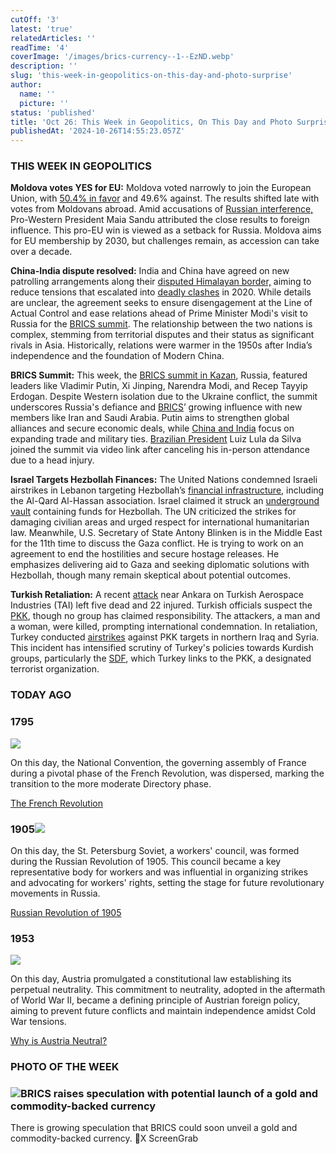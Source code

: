 ```yaml
---
cutOff: '3'
latest: 'true'
relatedArticles: ''
readTime: '4'
coverImage: '/images/brics-currency--1--EzND.webp'
description: ''
slug: 'this-week-in-geopolitics-on-this-day-and-photo-surprise'
author:
  name: ''
  picture: ''
status: 'published'
title: 'Oct 26: This Week in Geopolitics, On This Day and Photo Surprise'
publishedAt: '2024-10-26T14:55:23.057Z'
---
```


### THIS WEEK IN GEOPOLITICS

**Moldova votes YES for EU:** Moldova voted narrowly to join the European Union, with [50.4% in favor](https://www.dw.com/en/moldova-narrowly-votes-yes-to-eu-membership/a-70544401) and 49.6% against. The results shifted late with votes from Moldovans abroad. Amid accusations of [Russian interference,](https://www.dw.com/en/moldovas-eu-referendum-beset-by-alleged-russian-meddling/a-70527782) Pro-Western President Maia Sandu attributed the close results to foreign influence. This pro-EU win is viewed as a setback for Russia. Moldova aims for EU membership by 2030, but challenges remain, as accession can take over a decade.

**China-India dispute resolved:** India and China have agreed on new patrolling arrangements along their [disputed Himalayan border,](https://apnews.com/article/india-china-ladakh-border-standoff-c7c5fcf61b2378428842207b52b547c3) aiming to reduce tensions that escalated into [deadly clashes](https://www.bbc.com/news/world-asia-china-54067400) in 2020. While details are unclear, the agreement seeks to ensure disengagement at the Line of Actual Control and ease relations ahead of Prime Minister Modi's visit to Russia for the [BRICS summit](https://www.geopolitics.world/archives/brics-summit-moldova-votes-yes-israel-documents-leaked). The relationship between the two nations is complex, stemming from territorial disputes and their status as significant rivals in Asia. Historically, relations were warmer in the 1950s after India’s independence and the foundation of Modern China.

**BRICS Summit:** This week, the [BRICS summit in Kazan](https://www.euronews.com/2024/10/21/putin-to-host-brics-summit-in-a-bid-to-advance-russias-own-interests), Russia, featured leaders like Vladimir Putin, Xi Jinping, Narendra Modi, and Recep Tayyip Erdogan. Despite Western isolation due to the Ukraine conflict, the summit underscores Russia's defiance and [BRICS](https://www.bbc.com/news/world-66525474)’ growing influence with new members like Iran and Saudi Arabia. Putin aims to strengthen global alliances and secure economic deals, while [China and India](https://www.bbc.com/news/articles/c3vlxx9pgxwo) focus on expanding trade and military ties. [Brazilian President](https://www.bbc.com/news/articles/c89l45zeq2eo) Luiz Lula da Silva joined the summit via video link after canceling his in-person attendance due to a head injury.

**Israel Targets Hezbollah Finances:** The United Nations condemned Israeli airstrikes in Lebanon targeting Hezbollah’s [financial infrastructure](https://www.dw.com/en/un-condemns-damage-from-israeli-strikes-in-beirut/live-70548957), including the Al-Qard Al-Hassan association. Israel claimed it struck an [underground vault](https://www.scmp.com/news/world/middle-east/article/3283296/hezbollah-cash-vault-hit-israeli-army-says-it-seeks-degrade-movements-funding) containing funds for Hezbollah. The UN criticized the strikes for damaging civilian areas and urged respect for international humanitarian law. Meanwhile, U.S. Secretary of State Antony Blinken is in the Middle East for the 11th time to discuss the Gaza conflict. He is trying to work on an agreement to end the hostilities and secure hostage releases. He emphasizes delivering aid to Gaza and seeking diplomatic solutions with Hezbollah, though many remain skeptical about potential outcomes.

**Turkish Retaliation:** A recent [attack](https://edition.cnn.com/2024/10/23/europe/turkey-ankara-aerospace-attack-intl/index.html) near Ankara on Turkish Aerospace Industries (TAI) left five dead and 22 injured. Turkish officials suspect the [PKK](https://www.bbc.com/news/world-europe-20971100), though no group has claimed responsibility. The attackers, a man and a woman, were killed, prompting international condemnation. In retaliation, Turkey conducted [airstrikes](https://www.aljazeera.com/news/2024/10/24/turkey-strikes-iraq-syria-after-attack-on-defence-company-near-ankara) against PKK targets in northern Iraq and Syria. This incident has intensified scrutiny of Turkey's policies towards Kurdish groups, particularly the [SDF](https://ecfr.eu/special/mena-armed-groups/syrian-democratic-forces-syria/), which Turkey links to the PKK, a designated terrorist organization.

### TODAY AGO

### 1795  

![](/images/1920-AyMz.webp)

On this day, the National Convention, the governing assembly of France during a pivotal phase of the French Revolution, was dispersed, marking the transition to the more moderate Directory phase.

[The French Revolution](https://www.britannica.com/event/French-Revolution)

### 1905![](/images/1905--1--Q1Mj.webp)

On this day, the St. Petersburg Soviet, a workers' council, was formed during the Russian Revolution of 1905. This council became a key representative body for workers and was influential in organizing strikes and advocating for workers' rights, setting the stage for future revolutionary movements in Russia.

[Russian Revolution of 1905](https://www.britannica.com/event/Russian-Revolution-of-1905)

### 1953 

![](/images/1953-A3Mz.webp)

On this day, Austria promulgated a constitutional law establishing its perpetual neutrality. This commitment to neutrality, adopted in the aftermath of World War II, became a defining principle of Austrian foreign policy, aiming to prevent future conflicts and maintain independence amidst Cold War tensions.

[Why is Austria Neutral?](https://www.britannica.com/place/Austria/Second-Republic)

### PHOTO OF THE WEEK

### ![BRICS raises speculation with potential launch of a gold and commodity-backed currency](/images/brics-currency-AxNj.webp)

There is growing speculation that BRICS could soon unveil a gold and commodity-backed currency. 📸X ScreenGrab
